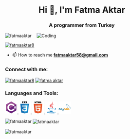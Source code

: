<h1 align="center">Hi 👋, I'm Fatma Aktar</h1>
<h3 align="center">A programmer from Turkey</h3>
<img align="right" alt="Coding" width="400" src="https://media.tenor.com/S59bPkT0pqcAAAAC/programming.gif">

<p align="left"> <img src="https://komarev.com/ghpvc/?username=fatmaaktar&label=Profile%20views&color=0e75b6&style=flat" alt="fatmaaktar" /> </p>

<p align="left"> <a href="https://twitter.com/fatmaaktar8" target="blank"><img src="https://img.shields.io/twitter/follow/fatmaaktar8?logo=twitter&style=for-the-badge" alt="fatmaaktar8" /></a> </p>

- 📫 How to reach me **fatmaaktar58@gmail.com**

<h3 align="left">Connect with me:</h3>
<p align="left">
<a href="https://twitter.com/fatmaaktar8" target="blank"><img align="center" src="https://raw.githubusercontent.com/rahuldkjain/github-profile-readme-generator/master/src/images/icons/Social/twitter.svg" alt="fatmaaktar8" height="30" width="40" /></a>
<a href="https://www.linkedin.com/in/fatma-aktar-414521233" target="blank"><img align="center" src="https://raw.githubusercontent.com/rahuldkjain/github-profile-readme-generator/master/src/images/icons/Social/linked-in-alt.svg" alt="fatma aktar" height="30" width="40" /></a>
</p>

<h3 align="left">Languages and Tools:</h3>
<p align="left"> <a href="https://www.w3schools.com/cs/" target="_blank" rel="noreferrer"> <img src="https://raw.githubusercontent.com/devicons/devicon/master/icons/csharp/csharp-original.svg" alt="csharp" width="40" height="40"/> </a> <a href="https://www.w3schools.com/css/" target="_blank" rel="noreferrer"> <img src="https://raw.githubusercontent.com/devicons/devicon/master/icons/css3/css3-original-wordmark.svg" alt="css3" width="40" height="40"/> </a> <a href="https://www.w3.org/html/" target="_blank" rel="noreferrer"> <img src="https://raw.githubusercontent.com/devicons/devicon/master/icons/html5/html5-original-wordmark.svg" alt="html5" width="40" height="40"/> </a> <a href="https://www.java.com" target="_blank" rel="noreferrer"> <img src="https://raw.githubusercontent.com/devicons/devicon/master/icons/java/java-original.svg" alt="java" width="40" height="40"/> </a> <a href="https://www.mysql.com/" target="_blank" rel="noreferrer"> <img src="https://raw.githubusercontent.com/devicons/devicon/master/icons/mysql/mysql-original-wordmark.svg" alt="mysql" width="40" height="40"/> </a> </p>

<p><img align="left" src="https://github-readme-stats.vercel.app/api/top-langs?username=fatmaaktar&show_icons=true&locale=en&layout=compact" alt="fatmaaktar" /></p>

<p>&nbsp;<img align="center" src="https://github-readme-stats.vercel.app/api?username=fatmaaktar&show_icons=true&locale=en" alt="fatmaaktar" /></p>

<p><img align="center" src="https://github-readme-streak-stats.herokuapp.com/?user=fatmaaktar&" alt="fatmaaktar" /></p>
